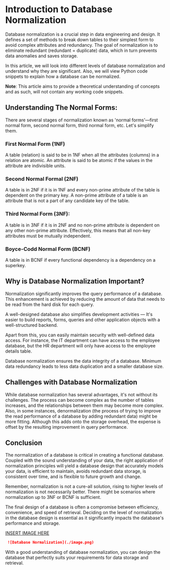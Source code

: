 # Introduction to Database Normalization

Database normalization is a crucial step in data engineering and design. It defines a set of methods to break down tables to their simplest form to avoid complex attributes and redundancy. The goal of normalization is to eliminate redundant (redundant = duplicate) data, which in turn prevents data anomalies and saves storage.

In this article, we will look into different levels of database normalization and understand why they are significant. Also, we will view Python code snippets to explain how a database can be normalized. 

**Note**: 
This article aims to provide a theoretical understanding of concepts and as such, will not contain any working code snippets.

## Understanding The Normal Forms:
There are several stages of normalization known as 'normal forms'—first normal form, second normal form, third normal form, etc. Let's simplify them.

### First Normal Form (1NF)
A table (relation) is said to be in 1NF when all the attributes (columns) in a relation are atomic. An attribute is said to be atomic if the values in the attribute are indivisible units.

### Second Normal Formal (2NF)
A table is in 2NF if it is in 1NF and every non-prime attribute of the table is dependent on the primary key. A non-prime attribute of a table is an attribute that is not a part of any candidate key of the table. 

### Third Normal Form (3NF):
A table is in 3NF if it is in 2NF and no non-prime attribute is dependent on any other non-prime attribute. Effectively, this means that all non-key attributes must be mutually independent.

### Boyce-Codd Normal Form (BCNF)
A table is in BCNF if every functional dependency is a dependency on a superkey.

## Why is Database Normalization Important?

Normalization significantly improves the query performance of a database. This enhancement is achieved by reducing the amount of data that needs to be read from the hard disk for each query.

A well-designed database also simplifies development activities — It's easier to build reports, forms, queries and other application objects with a well-structured backend.

Apart from this, you can easily maintain security with well-defined data access. For instance, the IT department can have access to the employee database, but the HR department will only have access to the employee details table.

Database normalization ensures the data integrity of a database. Minimum data redundancy leads to less data duplication and a smaller database size. 

## Challenges with Database Normalization

While database normalization has several advantages, it's not without its challenges. The process can become complex as the number of tables increases, and the relationships between them may become more complex. Also, in some instances, denormalization (the process of trying to improve the read performance of a database by adding redundant data) might be more fitting. Although this adds onto the storage overhead, the expense is offset by the resulting improvement in query performance.

## Conclusion

The normalization of a database is critical in creating a functional database. Coupled with the sound understanding of your data, the right application of normalization principles will yield a database design that accurately models your data, is efficient to maintain, avoids redundant data storage, is consistent over time, and is flexible to future growth and change.

Remember, normalization is not a cure-all solution, rising to higher levels of normalization is not necessarily better. There might be scenarios where normalization up to 3NF or BCNF is sufficient. 

The final design of a database is often a compromise between efficiency, convenience, and speed of retrieval. Deciding on the level of normalization in the database design is essential as it significantly impacts the database's performance and storage.

[INSERT IMAGE HERE](./image.png)

```markdown
 ![Database Normalization](./image.png)
```
With a good understanding of database normalization, you can design the database that perfectly suits your requirements for data storage and retrieval.